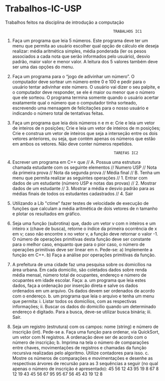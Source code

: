 # Trabalhos-IC-USP
Trabalhos feitos na disciplina de introdução a computação


                                                     TRABALHOS IC1
1. Faça um programa que leia 5 números. Este programa deve ter um menu que permita ao
usuário escolher qual opção de cálculo ele deseja realizar: média aritmética simples,
média ponderada (ler os pesos associados a cada nota que serão informados pelo
usuário), desvio padrão, maior valor e menor valor. A leitura dos 5 valores também deve
ser uma das opções do menu.

2. Faça um programa para o “jogo de adivinhar um número”. O computador deve sortear
um número entre 0 e 100 e pedir para o usuário tentar adivinhar este número. O usuário
vai dizer o seu palpite, e o computador deve responder, se ele é maior ou menor que o
número que ele sorteou. O programa termina somente quando o usuário acertar
exatamente qual o número que o computador tinha sorteado, escrevendo uma mensagem
de felicitações para o nosso usuário e indicando o número total de tentativas feitas.

3. Faça um programa que leia dois números n e m e:
 Crie e leia um vetor de inteiros de n posições;
 Crie e leia um vetor de inteiros de m posições;
 Crie e construa um vetor de inteiros que seja a interseção entre os dois vetores 
anteriores, ou seja, que contém apenas os números que estão em
ambos os vetores. Não deve conter números repetidos.

                                                     TAREFAS IC2
4. Escrever um programa em C++ que
// A. Possua uma estrutura chamada estudante com os seguinte elementos
// Numero USP
// Nota da primeira prova
// Nota da segunda prova
// Média final
// B. Tenha um menu que permita realizar as seguintes operações
// 1. Entrar com dados de um estudante (número USP e notas das provas)
// 2. Mostrar dados de um estudante
// 3. Mostrar a média e desvio padrão para as médias finais de todos os estudantes cadastrados
// 4. Sair

5. Utilizando a Lib "ctime" fazer testes de velocidade de execução de funções que calculam a 
média aritmética de dois  vetores de n tamanho e plotar os resultados em gráfico.

6. Seja uma função (subrotina) que, dado um vetor v com n inteiros e um inteiro x
(chave de busca), retorne o índice da primeira ocorrência de x em v; caso não
encontre x no vetor v, a função deve retornar o valor -1. O número de operações
primitivas desta função deve ser constante para o melhor caso, enquanto que para
o pior caso, o número de operações primitivas deve ser linear em n. Pede-se:
a) Implemente a função em C++.
b) Faça a análise por operações primitivas da função.

7. A prefeitura de uma cidade faz uma pesquisa sobre os domicílios na área urbana. Em
cada domicilio, são coletados dados sobre renda média mensal, número total de
ocupantes, endereço e número de ocupantes em idade escolar. Faça:
a. um programa que leia estes dados, faça a ordenação por inserção direta e salve
os dados ordenados em um arquivo. Os dados devem ser ordenados de acordo
com o endereço.
b. um programa que leia o arquivo e tenha um menu que permita:
i. Listar todos os domicílios, com as respectivas informações;
ii. Buscar os dados do domicílio quando um determinado endereço é
digitado. Para a busca, deve-se utilizar busca binária;
iii. Sair.

8. Seja um registro (estrutura) com os campos: nome (string) e número de inscrição (int).
Pede-se
a. Faça uma função para ordenar, via QuickSort, um vetor com N registros. A
ordenação deve ser de acordo com o número de inscrição;
b. Imprima na tela o número de comparações entre chaves, movimentações de
registros e chamadas da função recursiva realizadas pelo algoritmo. Utilize
contadores para isso.
c. Mostre os números de comparações e movimentações e desenhe as respectivas
árvores de recursão para as 3 sequências a seguir (no qual apenas o número de
inscrição é apresentado):
 45 56 12 43 95 19 8 67
 8 12 19 43 45 56 67 95
 95 67 56 45 43 19 12 8

 
